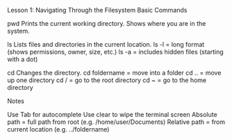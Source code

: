 Lesson 1: Navigating Through the Filesystem 
Basic Commands

pwd
Prints the current working directory. Shows where you are in the system.

ls
Lists files and directories in the current location.
ls -l = long format (shows permissions, owner, size, etc.)
ls -a = includes hidden files (starting with a dot)

cd
Changes the directory.
cd foldername = move into a folder
cd .. = move up one directory
cd / = go to the root directory
cd ~ = go to the home directory

Notes

Use Tab for autocomplete
Use clear to wipe the terminal screen
Absolute path = full path from root (e.g. /home/user/Documents)
Relative path = from current location (e.g. ../foldername)